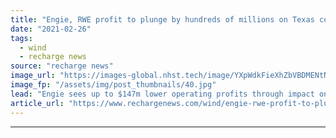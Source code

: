 ```yaml
---
title: "Engie, RWE profit to plunge by hundreds of millions on Texas cold spell"
date: "2021-02-26"
tags: 
  - wind
  - recharge news
source: "recharge news"
image_url: "https://images-global.nhst.tech/image/YXpWdkFieXhZbVBDMENtN2FwVlliQTlpejZ2c3hOZGYwcEdqRXF2Y0ZuYz0=/nhst/binary/9d5271cf73049b1f0fce346253ee826d"
image_fp: "/assets/img/post_thumbnails/40.jpg"
lead: "Engie sees up to $147m lower operating profits through impact on renewables and supply activities in 2021 while RWE speaks of a negative effect of hundreds of millions of euros on pricing effects"
article_url: "https://www.rechargenews.com/wind/engie-rwe-profit-to-plunge-by-hundreds-of-millions-on-texas-cold-spell/2-1-970839"
---
```


---
